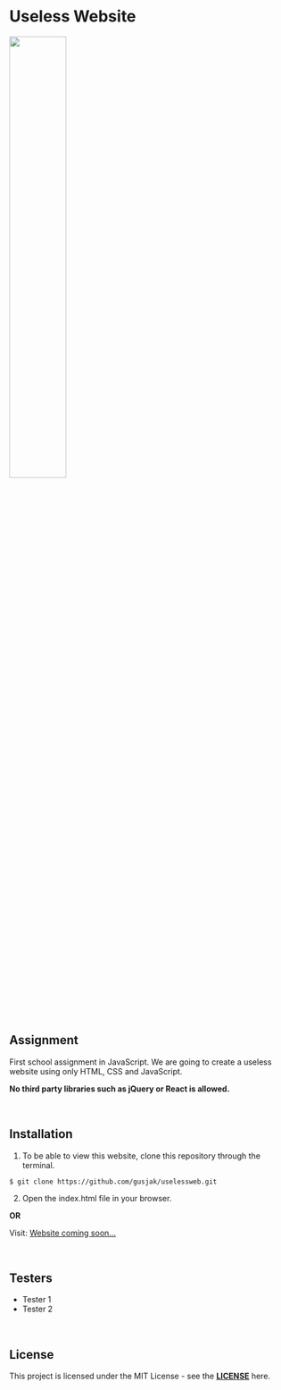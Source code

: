 # Useless Website

<img src="https://thumbs.gfycat.com/AthleticFairEider-size_restricted.gif" width="45%">

## Assignment

First school assignment in JavaScript. We are going to create a useless website using only HTML, CSS and JavaScript.

**No third party libraries such as jQuery or React is allowed.**

<br>

## Installation

1. To be able to view this website, clone this repository through the terminal.

```
$ git clone https://github.com/gusjak/uselessweb.git
```

2. Open the index.html file in your browser.

**OR**

Visit:
[Website coming soon...](https://github.com/gusjak/uselessweb)

<br>

## Testers

- Tester 1
- Tester 2

<br>

## License

This project is licensed under the MIT License - see the **[LICENSE](https://github.com/gusjak/uselessweb/blob/main/LICENSE)** here.
